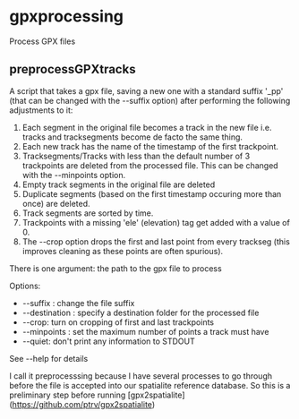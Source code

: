 # gpxprocessing #

Process GPX files

## preprocessGPXtracks ##

A script that takes a gpx file, saving a new one with a standard
suffix '_pp' (that can be changed with the --suffix option) after
performing the following adjustments to it:
1. Each segment in the original file becomes a track in the new
   file i.e. tracks and tracksegments become de facto the same
   thing.
2. Each new track has the name of the timestamp of the first
   trackpoint.
3. Tracksegments/Tracks with less than the default number of 3
   trackpoints are deleted from the processed file. This can be
   changed with the --minpoints option.
4. Empty track segments in the original file are deleted
5. Duplicate segments (based on the first timestamp occuring more
   than once) are deleted.
6. Track segments are sorted by time.
7. Trackpoints with a missing 'ele' (elevation) tag get added with
   a value of 0.
8. The --crop option drops the first and last point from every
   trackseg (this improves cleaning as these points are often
   spurious).

There is one argument: the path to the gpx file to process

Options:
* --suffix <string>: change the file suffix
* --destination <string>: specify a destination folder for the
    processed file
* --crop: turn on cropping of first and last trackpoints
* --minpoints <integer>: set the maximum number of points a track
    must have
* --quiet: don't print any information to STDOUT

See --help for details

I call it preprocesssing because I have several processes to go
through before the file is accepted into our spatialite reference
database. So this is a preliminary step before running
[gpx2spatialite] (https://github.com/ptrv/gpx2spatialite)

